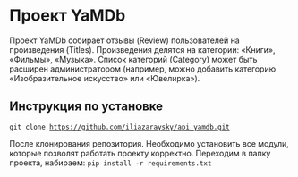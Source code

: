 # Проект YaMDb
Проект YaMDb собирает отзывы (Review) пользователей на произведения (Titles). Произведения делятся на категории: «Книги», «Фильмы», «Музыка». Список категорий (Category) может быть расширен администратором (например, можно добавить категорию «Изобразительное искусство» или «Ювелирка»).

## Инструкция по установке
<code>git clone https://github.com/iliazaraysky/api_yamdb.git</code>

После клонирования репозитория. Необходимо установить все модули, которые позволят работать проекту корректно.
Переходим в папку проекта, набираем:
<code>pip install -r requirements.txt</code>
